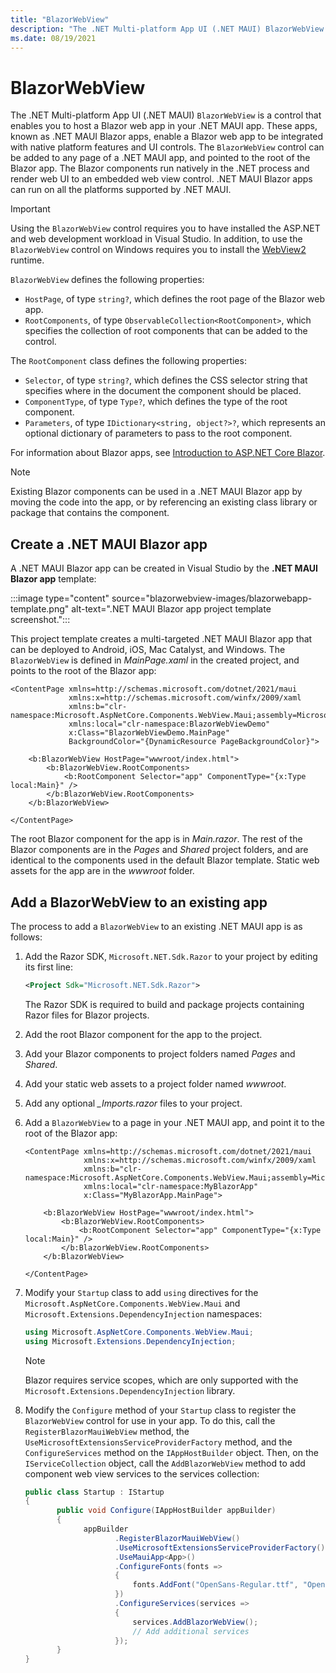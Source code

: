 ```yaml
---
title: "BlazorWebView"
description: "The .NET Multi-platform App UI (.NET MAUI) BlazorWebView control enables you to host a Blazor web app in your .NET MAUI app, and integrate the app with device features."
ms.date: 08/19/2021
---
```


# BlazorWebView

The .NET Multi-platform App UI (.NET MAUI) `BlazorWebView` is a control that enables you to host a Blazor web app in your .NET MAUI app. These apps, known as .NET MAUI Blazor apps, enable a Blazor web app to be integrated with native platform features and UI controls. The `BlazorWebView` control can be added to any page of a .NET MAUI app, and pointed to the root of the Blazor app. The Blazor components run natively in the .NET process and render web UI to an embedded web view control. .NET MAUI Blazor apps can run on all the platforms supported by .NET MAUI.

> [!IMPORTANT]
> Using the `BlazorWebView` control requires you to have installed the ASP.NET and web development workload in Visual Studio. In addition, to use the `BlazorWebView` control on Windows requires you to install the [WebView2](https://developer.microsoft.com/microsoft-edge/webview2/) runtime.

`BlazorWebView` defines the following properties:

- `HostPage`, of type `string?`, which defines the root page of the Blazor web app.
- `RootComponents`, of type `ObservableCollection<RootComponent>`, which specifies the collection of root components that can be added to the control.

The `RootComponent` class defines the following properties:

- `Selector`, of type `string?`, which defines the CSS selector string that specifies where in the document the component should be placed.
- `ComponentType`, of type `Type?`, which defines the type of the root component.
- `Parameters`, of type `IDictionary<string, object?>?`, which represents an optional dictionary of parameters to pass to the root component.

For information about Blazor apps, see [Introduction to ASP.NET Core Blazor](/aspnet/core/blazor/).

> [!NOTE]
> Existing Blazor components can be used in a .NET MAUI Blazor app by moving the code into the app, or by referencing an existing class library or package that contains the component.

## Create a .NET MAUI Blazor app

A .NET MAUI Blazor app can be created in Visual Studio by the **.NET MAUI Blazor app** template:

:::image type="content" source="blazorwebview-images/blazorwebapp-template.png" alt-text=".NET MAUI Blazor app project template screenshot.":::

This project template creates a multi-targeted .NET MAUI Blazor app that can be deployed to Android, iOS, Mac Catalyst, and Windows. The `BlazorWebView` is defined in *MainPage.xaml* in the created project, and points to the root of the Blazor app:

```xaml
<ContentPage xmlns=http://schemas.microsoft.com/dotnet/2021/maui
             xmlns:x=http://schemas.microsoft.com/winfx/2009/xaml
             xmlns:b="clr-namespace:Microsoft.AspNetCore.Components.WebView.Maui;assembly=Microsoft.AspNetCore.Components.WebView.Maui"
             xmlns:local="clr-namespace:BlazorWebViewDemo"
             x:Class="BlazorWebViewDemo.MainPage"
             BackgroundColor="{DynamicResource PageBackgroundColor}">

    <b:BlazorWebView HostPage="wwwroot/index.html">
        <b:BlazorWebView.RootComponents>
            <b:RootComponent Selector="app" ComponentType="{x:Type local:Main}" />
        </b:BlazorWebView.RootComponents>
    </b:BlazorWebView>

</ContentPage>
```

The root Blazor component for the app is in *Main.razor*. The rest of the Blazor components are in the *Pages* and *Shared* project folders, and are identical to the components used in the default Blazor template. Static web assets for the app are in the *wwwroot* folder.

## Add a BlazorWebView to an existing app

The process to add a `BlazorWebView` to an existing .NET MAUI app is as follows:

1. Add the Razor SDK, `Microsoft.NET.Sdk.Razor` to your project by editing its first line:

    ```xml
    <Project Sdk="Microsoft.NET.Sdk.Razor">
    ```

    The Razor SDK is required to build and package projects containing Razor files for Blazor projects.

1. Add the root Blazor component for the app to the project.
1. Add your Blazor components to project folders named *Pages* and *Shared*.
1. Add your static web assets to a project folder named *wwwroot*.
1. Add any optional *_Imports.razor* files to your project.
1. Add a `BlazorWebView` to a page in your .NET MAUI app, and point it to the root of the Blazor app:

    ```xaml
    <ContentPage xmlns=http://schemas.microsoft.com/dotnet/2021/maui
                 xmlns:x=http://schemas.microsoft.com/winfx/2009/xaml
                 xmlns:b="clr-namespace:Microsoft.AspNetCore.Components.WebView.Maui;assembly=Microsoft.AspNetCore.Components.WebView.Maui"
                 xmlns:local="clr-namespace:MyBlazorApp"
                 x:Class="MyBlazorApp.MainPage">

        <b:BlazorWebView HostPage="wwwroot/index.html">
            <b:BlazorWebView.RootComponents>
                <b:RootComponent Selector="app" ComponentType="{x:Type local:Main}" />
            </b:BlazorWebView.RootComponents>
        </b:BlazorWebView>

    </ContentPage>
    ```

1. Modify your `Startup` class to add `using` directives for the `Microsoft.AspNetCore.Components.WebView.Maui` and `Microsoft.Extensions.DependencyInjection` namespaces:

    ```csharp
    using Microsoft.AspNetCore.Components.WebView.Maui;
    using Microsoft.Extensions.DependencyInjection;
    ```

    > [!NOTE]
    > Blazor requires service scopes, which are only supported with the `Microsoft.Extensions.DependencyInjection` library.

1. Modify the `Configure` method of your `Startup` class to register the `BlazorWebView` control for use in your app. To do this, call the `RegisterBlazorMauiWebView` method, the `UseMicrosoftExtensionsServiceProviderFactory` method, and the `ConfigureServices` method on the `IAppHostBuilder` object. Then, on the `IServiceCollection` object, call the `AddBlazorWebView` method to add component web view services to the services collection:

    ```csharp
    public class Startup : IStartup
    {
           public void Configure(IAppHostBuilder appBuilder)
           {
                 appBuilder
                        .RegisterBlazorMauiWebView()
                        .UseMicrosoftExtensionsServiceProviderFactory()
                        .UseMauiApp<App>()
                        .ConfigureFonts(fonts =>
                        {
                            fonts.AddFont("OpenSans-Regular.ttf", "OpenSansRegular");
                        })
                        .ConfigureServices(services =>
                        {
                            services.AddBlazorWebView();
                            // Add additional services
                        });
           }
    }
    ```
